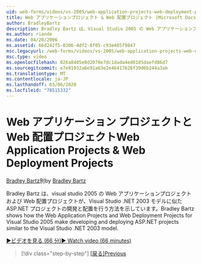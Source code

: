 ```yaml
---
uid: web-forms/videos/vs-2005/web-application-projects-web-deployment-projects
title: Web アプリケーションプロジェクト & Web 配置プロジェクト |Microsoft Docs
author: BradleyBartz
description: Bradley Bartz は、Visual Studio 2005 の Web アプリケーションプロジェクトおよび Web 配置プロジェクトが ASP.NET プロジェクト simila を開発およびデプロイする方法を示しています。
ms.author: riande
ms.date: 04/20/2006
ms.assetid: 66d242f5-0306-4df2-8f05-c93e405f9847
msc.legacyurl: /web-forms/videos/vs-2005/web-application-projects-web-deployment-projects
msc.type: video
ms.openlocfilehash: 026a8405e0d2078e7dc1dada4ed0185daefd86d7
ms.sourcegitcommit: e7e91932a6e91a63e2e46417626f39d6b244a3ab
ms.translationtype: MT
ms.contentlocale: ja-JP
ms.lasthandoff: 03/06/2020
ms.locfileid: "78515332"
---
```

# <a name="web-application-projects--web-deployment-projects"></a><span data-ttu-id="f41ad-103">Web アプリケーション プロジェクトと Web 配置プロジェクト</span><span class="sxs-lookup"><span data-stu-id="f41ad-103">Web Application Projects & Web Deployment Projects</span></span>

<span data-ttu-id="f41ad-104">[Bradley Bartz](https://github.com/BradleyBartz)別</span><span class="sxs-lookup"><span data-stu-id="f41ad-104">by [Bradley Bartz](https://github.com/BradleyBartz)</span></span>

<span data-ttu-id="f41ad-105">Bradley Bartz は、visual studio 2005 の Web アプリケーションプロジェクトおよび Web 配置プロジェクトが、Visual Studio .NET 2003 モデルに似た ASP.NET プロジェクトの開発と配置を行う方法を示しています。</span><span class="sxs-lookup"><span data-stu-id="f41ad-105">Bradley Bartz shows how the Web Application Projects and Web Deployment Projects for Visual Studio 2005 make developing and deploying ASP.NET projects similar to the Visual Studio .NET 2003 model.</span></span>

[<span data-ttu-id="f41ad-106">&#9654;ビデオを見る (66 分)</span><span class="sxs-lookup"><span data-stu-id="f41ad-106">&#9654; Watch video (66 minutes)</span></span>](https://channel9.msdn.com/Blogs/ASP-NET-Site-Videos/web-application-projects-web-deployment-projects)

> [!div class="step-by-step"]
> <span data-ttu-id="f41ad-107">[[戻る]](web-deployment-projects.md)</span><span class="sxs-lookup"><span data-stu-id="f41ad-107">[Previous](web-deployment-projects.md)</span></span>
